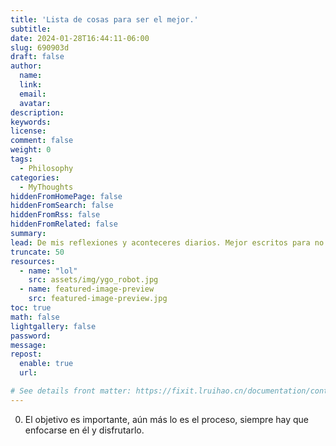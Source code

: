 ```yaml
---
title: 'Lista de cosas para ser el mejor.'
subtitle: 
date: 2024-01-28T16:44:11-06:00
slug: 690903d
draft: false
author:
  name:
  link:
  email:
  avatar:
description:
keywords:
license:
comment: false
weight: 0
tags:
  - Philosophy
categories:
  - MyThoughts
hiddenFromHomePage: false
hiddenFromSearch: false
hiddenFromRss: false
hiddenFromRelated: false
summary: 
lead: De mis reflexiones y aconteceres diarios. Mejor escritos para no olvidarlos.
truncate: 50
resources:
  - name: "lol" 
    src: assets/img/ygo_robot.jpg
  - name: featured-image-preview
    src: featured-image-preview.jpg
toc: true
math: false
lightgallery: false
password:
message:
repost:
  enable: true
  url:

# See details front matter: https://fixit.lruihao.cn/documentation/content-management/introduction/#front-matter
---
```


<!--more-->

00. El objetivo es importante, aún más lo es el proceso, siempre hay que enfocarse en él y disfrutarlo.
